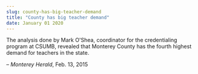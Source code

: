 ```yaml
---
slug: county-has-big-teacher-demand
title: "County has big teacher demand"
date: January 01 2020
---
```


 
<p>
  The analysis done by Mark O'Shea, coordinator for the credentialing program at
  CSUMB, revealed that Monterey County has the fourth highest demand for
  teachers in the state.
</p>
<p>– <em>Monterey Herald</em>, Feb. 13, 2015</p>
 
